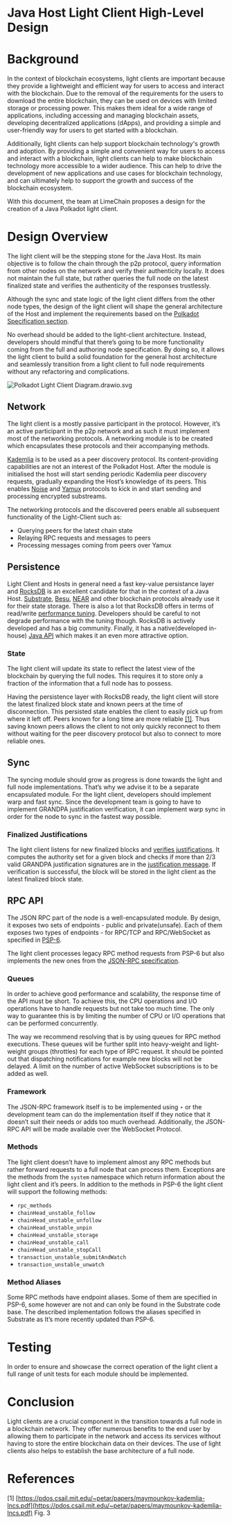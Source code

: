 # Java Host Light Client High-Level Design

# Background

In the context of blockchain ecosystems, light clients are important because they provide a lightweight and efficient way for users to access and interact with the blockchain. Due to the removal of the requirements for the users to download the entire blockchain, they can be used on devices with limited storage or processing power. This makes them ideal for a wide range of applications, including accessing and managing blockchain assets, developing decentralized applications (dApps), and providing a simple and user-friendly way for users to get started with a blockchain.

Additionally, light clients can help support blockchain technology's growth and adoption. By providing a simple and convenient way for users to access and interact with a blockchain, light clients can help to make blockchain technology more accessible to a wider audience. This can help to drive the development of new applications and use cases for blockchain technology, and can ultimately help to support the growth and success of the blockchain ecosystem.

With this document, the team at LimeChain proposes a design for the creation of a Java Polkadot light client.

# Design Overview

The light client will be the stepping stone for the Java Host. Its main objective is to follow the chain through the p2p protocol, query information from other nodes on the network and verify their authenticity locally. It does not maintain the full state, but rather queries the full node on the latest finalized state and verifies the authenticity of the responses trustlessly.

Although the sync and state logic of the light client differs from the other node types, the design of the light client will shape the general architecture of the Host and implement the requirements based on the [Polkadot Specification section](https://spec.polkadot.network/#sect-requirements-lightclient).

No overhead should be added to the light-client architecture. Instead, developers should mindful that there’s going to be more functionality coming from the full and authoring node specification. By doing so, it allows the light client to build a solid foundation for the general host architecture and seamlessly transition from a light client to full node requirements without any refactoring and complications.

![Polkadot Light Client Diagram.drawio.svg](./diagrams/polkadot-light-client-diagram.svg)

## Network

The light client is a mostly passive participant in the protocol. However, it’s an active participant in the p2p network and as such it must implement most of the networking protocols. A networking module is to be created which encapsulates these protocols and their accompanying methods.

[Kademlia](https://github.com/libp2p/specs/blob/master/kad-dht/README.md) is to be used as a peer discovery protocol. Its content-providing capabilities are not an interest of the Polkadot Host. After the module is initialised the host will start sending periodic Kademlia peer discovery requests, gradually expanding the Host’s knowledge of its peers. This enables [Noise](https://github.com/libp2p/specs/blob/master/noise/README.md) and [Yamux](https://github.com/libp2p/go-yamux/blob/master/spec.md) protocols to kick in and start sending and processing encrypted substreams.

The networking protocols and the discovered peers enable all subsequent functionality of the Light-Client such as:

- Querying peers for the latest chain state
- Relaying RPC requests and messages to peers
- Processing messages coming from peers over Yamux

## Persistence

Light Client and Hosts in general need a fast key-value persistance layer and [RocksDB](http://rocksdb.org/) is an excellent candidate for that in the context of a Java Host. [Substrate](https://github.com/paritytech/substrate), [Besu](https://github.com/hyperledger/besu), [NEAR](https://github.com/near/nearcore) and other blockchain protocols already use it for their state storage. There is also a lot that RocksDB offers in terms of read/write [performance tuning](https://www.researchgate.net/publication/338945111_Optimizing_RocksDB_for_Better_Read_Throughput_in_Blockchain_Systems). Developers should be careful to not degrade performance with the tuning though. RocksDB is actively developed and has a big community. Finally, it has a native(developed in-house) [Java API](https://github.com/facebook/rocksdb/tree/main/java/src/main/java/org/rocksdb) which makes it an even more attractive option.

### State

The light client will update its state to reflect the latest view of the blockchain by querying the full nodes. This requires it to store only a fraction of the information that a full node has to possess.

Having the persistence layer with RocksDB ready, the light client will store the latest finalized block state and known peers at the time of disconnection. This persisted state enables the client to easily pick up from where it left off. Peers known for a long time are more reliable [[1]](https://www.notion.so/Java-Host-Light-Client-High-Level-Design-b25d4cec0a4f4d3bbc299e867bd81876). Thus saving known peers allows the client to not only quickly reconnect to them without waiting for the peer discovery protocol but also to connect to more reliable ones.

## Sync

The syncing module should grow as progress is done towards the light and full node implementations. That’s why we advise it to be a separate encapsulated module. For the light client, developers should implement warp and fast sync. Since the development team is going to have to implement GRANDPA justification verification, it can implement warp sync in order for the node to sync in the fastest way possible.

### Finalized Justifications

The light client listens for new finalized blocks and [verifies justifications](https://spec.polkadot.network/#defn-finalizing-justification). It computes the authority set for a given block and checks if more than 2/3 valid GRANDPA justification signatures are in the [justification message](https://spec.polkadot.network/#defn-grandpa-justification). If verification is successful, the block will be stored in the light client as the latest finalized block state.

## RPC API

The JSON RPC part of the node is a well-encapsulated module. By design, it exposes two sets of endpoints - public and private(unsafe). Each of them exposes two types of endpoints - for RPC/TCP and RPC/WebSocket as specified in [PSP-6](https://github.com/w3f/PSPs/blob/master/PSPs/drafts/psp-6.md).

The light client processes legacy RPC method requests from PSP-6 but also implements the new ones from the [JSON-RPC specification](https://paritytech.github.io/json-rpc-interface-spec/).

### Queues

In order to achieve good performance and scalability, the response time of the API must be short. To achieve this, the CPU operations and I/O operations have to handle requests but not take too much time. The only way to guarantee this is by limiting the number of CPU or I/O operations that can be performed concurrently.

The way we recommend resolving that is by using queues for RPC method executions. These queues will be further split into heavy-weight and light-weight groups (throttles) for each type of RPC request. It should be pointed out that dispatching notifications for example new blocks will not be delayed. A limit on the number of active WebSocket subscriptions is to be added as well.

### Framework

The JSON-RPC framework itself is to be implemented using ‣ or the development team can do the implementation itself if they notice that it doesn’t suit their needs or adds too much overhead. Additionally, the JSON-RPC API will be made available over the WebSocket Protocol.

### Methods

The light client doesn’t have to implement almost any RPC methods but rather forward requests to a full node that can process them. Exceptions are the methods from the `system` namespace which return information about the light client and it’s peers. In addition to the methods in PSP-6 the light client will support the following methods:

- `rpc_methods`
- `chainHead_unstable_follow`
- `chainHead_unstable_unfollow`
- `chainHead_unstable_unpin`
- `chainHead_unstable_storage`
- `chainHead_unstable_call`
- `chainHead_unstable_stopCall`
- `transaction_unstable_submitAndWatch`
- `transaction_unstable_unwatch`

### Method Aliases

Some RPC methods have endpoint aliases. Some of them are specified in PSP-6, some however are not and can only be found in the Substrate code base. The described implementation follows the aliases specified in Substrate as It’s more recently updated than PSP-6.

# Testing

In order to ensure and showcase the correct operation of the light client a full range of unit tests for each module should be implemented.

# Conclusion

Light clients are a crucial component in the transition towards a full node in a blockchain network. They offer numerous benefits to the end user by allowing them to participate in the network and access its services without having to store the entire blockchain data on their devices. The use of light clients also helps to establish the base architecture of a full node.

# References

[1] [https://pdos.csail.mit.edu/~petar/papers/maymounkov-kademlia-lncs.pdf](https://pdos.csail.mit.edu/~petar/papers/maymounkov-kademlia-lncs.pdf) Fig. 3
